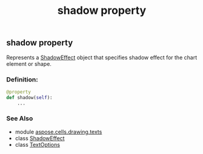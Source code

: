 ﻿---
title: shadow property
second_title: Aspose.Cells for Python via .NET API References
description: 
type: docs
weight: 240
url: /aspose.cells.drawing.texts/textoptions/shadow/
is_root: false
---

## shadow property


Represents a [ShadowEffect](/cells/python-net/aspose.cells.drawing/shadoweffect) object that specifies shadow effect for the chart element or shape.
### Definition:
```python
@property
def shadow(self):
    ...
```

### See Also
* module [aspose.cells.drawing.texts](../../)
* class [ShadowEffect](/cells/python-net/aspose.cells.drawing/shadoweffect)
* class [TextOptions](/cells/python-net/aspose.cells.drawing.texts/textoptions)
